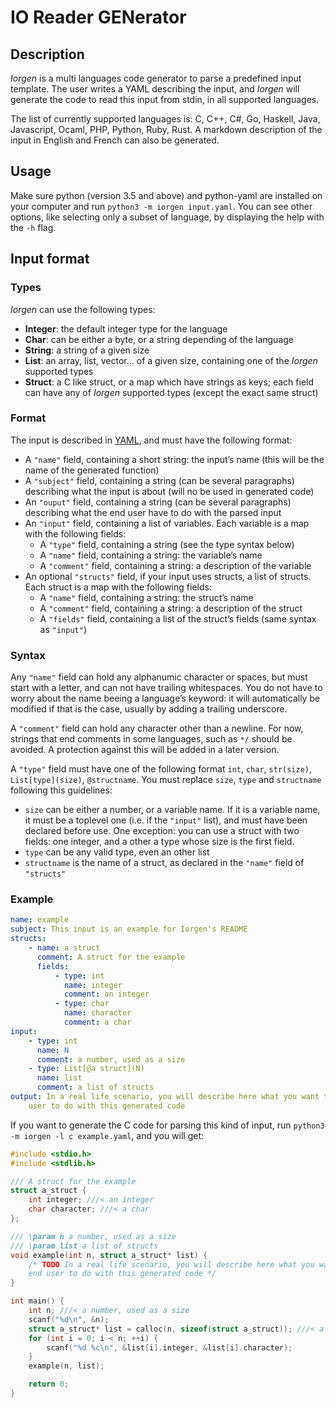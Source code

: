 IO Reader GENerator
===================

## Description

*Iorgen* is a multi languages code generator to parse a predefined input
template. The user writes a YAML describing the input, and *Iorgen* will
generate the code to read this input from stdin, in all supported languages.

The list of currently supported languages is: C, C++, C#, Go, Haskell, Java,
Javascript, Ocaml, PHP, Python, Ruby, Rust. A markdown description of the input
in English and French can also be generated.

## Usage

Make sure python (version 3.5 and above) and python-yaml are installed on your
computer and run `python3 -m iorgen input.yaml`. You can see other options,
like selecting only a subset of language, by displaying the help with the `-h`
flag.

## Input format

### Types

*Iorgen* can use the following types:

- **Integer**: the default integer type for the language
- **Char**: can be either a byte, or a string depending of the language
- **String**: a string of a given size
- **List**: an array, list, vector… of a given size, containing one of the
  *Iorgen* supported types
- **Struct**: a C like struct, or a map which have strings as keys; each field
  can have any of *Iorgen* supported types (except the exact same struct)

### Format

The input is described in [YAML](http://yaml.org/), and must have the following
format:

- A `"name"` field, containing a short string: the input’s name (this will be
  the name of the generated function)
- A `"subject"` field, containing a string (can be several paragraphs)
  describing what the input is about (will no be used in generated code)
- An `"ouput"` field, containing a string (can be several paragraphs)
  describing what the end user have to do with the parsed input
- An `"input"` field, containing a list of variables. Each variable is a map
  with the following fields:
    - A `"type"` field, containing a string (see the type syntax below)
    - A `"name"` field, containing a string: the variable’s name
    - A `"comment"` field, containing a string: a description of the variable
- An optional `"structs"` field, if your input uses structs, a list of structs.
  Each struct is a map with the following fields:
    - A `"name"` field, containing a string: the struct’s name
    - A `"comment"` field, containing a string: a description of the struct
    - A `"fields"` field, containing a list of the struct’s fields (same syntax
      as `"input"`)

### Syntax

Any `"name"` field can hold any alphanumic character or spaces, but must start
with a letter, and can not have trailing whitespaces. You do not have to worry
about the name beeing a language’s keyword: it will automatically be modified
if that is the case, usually by adding a trailing underscore.

A `"comment"` field can hold any character other than a newline. For now,
strings that end comments in some languages, such as `*/` should be avoided. A
protection against this will be added in a later version.

A `"type"` field must have one of the following format `int`, `char`,
`str(size)`, `List[type](size)`, `@structname`. You must replace `size`, `type`
and `structname` following this guidelines:

- `size` can be either a number, or a variable name. If it is a variable name,
  it must be a toplevel one (i.e. if the `"input"` list), and must have been
  declared before use. One exception: you can use a struct with two fields:
  one integer, and a other a type whose size is the first field.
- `type` can be any valid type, even an other list
- `structname` is the name of a struct, as declared in the `"name"` field of
  `"structs"`

### Example

```yaml
name: example
subject: This input is an example for Iorgen's README
structs:
    - name: a struct
      comment: A struct for the example
      fields:
          - type: int
            name: integer
            comment: an integer
          - type: char
            name: character
            comment: a char
input:
    - type: int
      name: N
      comment: a number, used as a size
    - type: List[@a struct](N)
      name: list
      comment: a list of structs
output: In a real life scenario, you will describe here what you want the end
    user to do with this generated code
```

If you want to generate the C code for parsing this kind of input, run
`python3 -m iorgen -l c example.yaml`, and you will get:

```C
#include <stdio.h>
#include <stdlib.h>

/// A struct for the example
struct a_struct {
    int integer; ///< an integer
    char character; ///< a char
};

/// \param n a number, used as a size
/// \param list a list of structs
void example(int n, struct a_struct* list) {
    /* TODO In a real life scenario, you will describe here what you want the
    end user to do with this generated code */
}

int main() {
    int n; ///< a number, used as a size
    scanf("%d\n", &n);
    struct a_struct* list = calloc(n, sizeof(struct a_struct)); ///< a list of structs
    for (int i = 0; i < n; ++i) {
        scanf("%d %c\n", &list[i].integer, &list[i].character);
    }
    example(n, list);

    return 0;
}
```
